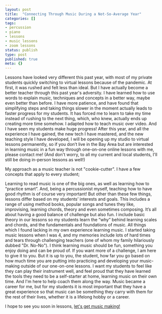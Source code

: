```yaml
---
layout: post
title:  "Connecting Through Music During a Not-So-Average Year"
categories: []
tags:
- percussion
- piano
- lessons
- music lessons
- zoom lessons
status: publish
type: post
published: true
meta: {}
---
```

Lessons have looked very different this past year, with most of my private students quickly switching to virtual lessons because of the pandemic. At first, it was rushed and felt less than ideal. But I have actually become a better teacher through this past year's adversity. I have learned how to use words to explain music, techniques and concepts in a better way, maybe even better than before. I have more patience, and have found that simplifying steps and taking things slower in the moment actually leads to faster progress for my students. It has forced me to learn to take my time instead of rushing to the next thing, which, who knew, actually ends up creating more time somehow. I adapted how to teach music over video. And I have seen my students make huge progress! After this year, and all the experience I have gained, the new tech I have mastered, and the new teaching style I have developed, I will be opening up my studio to virtual lessons permanently, so if you don’t live in the Bay Area but are interested in learning music in a fun way through one-on-one online lessons with me, please contact me! (And don't worry, to all my current and local students, I'll still be doing in-person lessons as well!)

My approach as a music teacher is not "cookie-cutter". I have a few concepts that apply to every student;

<!--more--> 

Learning to read music is one of the big ones, as well as learning how to “practice smart”. And, being a percussionist myself, teaching how to have good rhythm is of course very important! But other than these few things, lessons differ based on my students’ interests and goals. This includes a range of using method books, popular songs and tunes they like, improvising, learning chords, theory and even sometimes composing. It’s all about having a good balance of challenge but also fun. I include basic theory in our lessons so my students learn the “why” behind learning scales and chords, and the fundamentals and foundations of music. All things which I found lacking in my own experience learning music. I started taking music lessons when I was 4, and my memories include lots of hard times and tears through challenging teachers (one of whom my family hilariously dubbed "Dr. No-No"). I think learning music should be fun, something you enjoy doing and can be proud of. If you want more of a challenge, I am here to give it to you. But it is up to you, the student, how far you go based on how much time you are putting into practicing and developing your music-making outside of our one-on-one lessons. I want my students to feel like they can play their instrument well, and feel proud that they have learned the tools they need to be a self-starter at home, learning music on their own time. And I'm here to help coach them along the way. Music became a career for me, but for my students it is most important that they have a great experience so that music can be something they carry with them for the rest of their lives, whether it is a lifelong hobby or a career.

I hope to see you soon in lessons, [let's get music making!](https://mckenzielangefeld.com/#contact)
